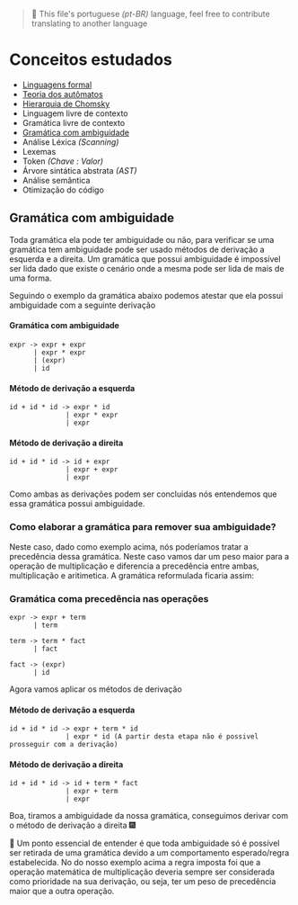 
> :balloon: This file's portuguese _(pt-BR)_ language, feel free to contribute translating to another language

# Conceitos estudados

- [Linguagens formal](https://pt.wikipedia.org/wiki/Linguagem_formal#:~:text=Entende%2Dse%20por%20linguagem%20formal,%2C%20caracter%C3%ADsticas%20e%20inter%2Drelacionamentos%20.)
- [Teoria dos autômatos](https://pt.wikipedia.org/wiki/Teoria_dos_aut%C3%B4matos)
- [Hierarquia de Chomsky](https://pt.wikipedia.org/wiki/Hierarquia_de_Chomsky)
- Linguagem livre de contexto
- Gramática livre de contexto
- [Gramática com ambiguidade]()
- Análise Léxica _(Scanning)_
- Lexemas
- Token _(Chave<Tipo> : Valor)_
- Árvore sintática abstrata _(AST)_
- Análise semântica
- Otimização do código

## Gramática com ambiguidade

Toda gramática ela pode ter ambiguidade ou não, para verificar se uma gramática tem ambiguidade pode ser usado métodos de derivação a esquerda e a direita. Um gramática que possui ambiguidade é impossível ser lida dado que existe o cenário onde a mesma pode ser lida de mais de uma forma.

Seguindo o exemplo da gramática abaixo podemos atestar que ela possui ambiguidade com a seguinte derivação

#### Gramática com ambiguidade
```
expr -> expr + expr
      | expr * expr
      | (expr)
      | id
```

#### Método de derivação a esquerda

```
id + id * id -> expr * id
              | expr * expr
              | expr
```

#### Método de derivação a direita

```
id + id * id -> id + expr
              | expr + expr
              | expr
```

Como ambas as derivações podem ser concluidas nós entendemos que essa gramática possui ambiguidade.

### Como elaborar a gramática para remover sua ambiguidade?

Neste caso, dado como exemplo acima, nós poderíamos tratar a precedência dessa gramática. Neste caso vamos dar um peso maior para a operação de multiplicação e diferencia a precedência entre ambas, multiplicação e aritimetica. A gramática reformulada ficaria assim:

### Gramática coma precedência nas operações

```
expr -> expr + term
      | term

term -> term * fact
      | fact

fact -> (expr)
      | id
```

Agora vamos aplicar os métodos de derivação

#### Método de derivação a esquerda

```
id + id * id -> expr + term * id
              | expr * id (A partir desta etapa não é possivel prosseguir com a derivação)
```

#### Método de derivação a direita

```
id + id * id -> id + term * fact
              | expr + term
              | expr
```

Boa, tiramos a ambiguidade da nossa gramática, conseguimos derivar com o método de derivação a direita 🎆

🎈 Um ponto essencial de entender é que toda ambiguidade só é possível ser retirada de uma gramática devido a um comportamento esperado/regra estabelecida. No do nosso exemplo acima a regra imposta foi que a operação matemática de multiplicação deveria sempre ser considerada como prioridade na sua derivação, ou seja, ter um peso de precedência maior que a outra operação.
